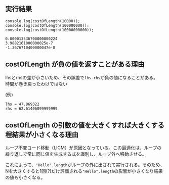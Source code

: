 ## 実行結果

```
console.log(costOfLength(10000));
console.log(costOfLength(100000000));
console.log(costOfLength(10000000000));

0.000013536700000000224
3.9882161000000025e-7
-1.3676710400000047e-8
```

## costOfLength が負の値を返すことがある理由

lhsとrhsの差が小さいため、その誤差で`lhs-rhs`が負の値になることがある。  
時間が巻き戻ったわけではない

(例)

```
lhs = 47.869322
rhs = 62.61406099999999
```

## costOfLength の引数の値を大きくすれば大きくする程結果が小さくなる理由

ループ不変コード移動（LICM）が原因となっている。この最適化は、ループの繰り返しで常に同じ値を生成する式を識別し、ループ外へ移動させる。

これによって、`"Hello".length`がループの外に出されて実行される。そのため、Nを大きくすると1回(?)だけ評価される`"Hello".length`の影響が小さくなり結果の値も小さくなる。
